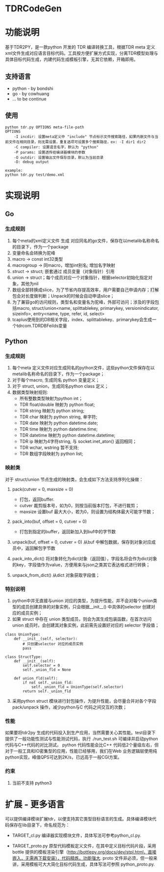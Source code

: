TDRCodeGen
=======

# 功能说明

基于TDR2PY，是一款python 开发的 TDR 编译转换工具，根据TDR meta 定义xml文件生成对应语言目标代码。工具按方便扩展方式实现，分离TDR模型处理与具体目标代码生成，内建代码生成模板引擎，无其它依赖，开箱即用。

## 支持语言

- python - by bondshi
- go - by cowhuang
- ... to be continue

## 使用

```
python tdr.py OPTIONS meta-file-path
OPTIONS
    -I incdir: 设置meta定义中 "include" 节点标示文件搜索路径，如果内嵌文件与当前文件在相同目录，则无需设置，重复选项可设置多个搜索路径，ex: -I dir1 dir2
    -C compiler: 设置语言名字，默认为 "python"
    -P params: 设置透传给编译器模块的参数
    -O outdir: 设置输出文件保存目录，默认为当前目录
    -D: debug output

example:
python tdr.py test/demo.xml
```

# 实现说明
## Go
### 生成规则
1. 每个meta的xml定义文件 生成 对应同名的go文件，保存在以metalib名称命名的目录下，作为一个package
1. 变量命名会转换为驼峰
1. macro -> const int32类型
1. macrogroup -> 同macro，增加int别名; 增加名字映射
1. struct -> struct; 嵌套通过 成员变量（对象指针）引用
1. union -> struct；每个成员对应一个对象指针，根据selector初始化指定对象，其他为nil
1. 数组全部转换成slice，为了节省内存提高效率，用户需要自己申请内存；打解包会对长度做判断；Unpack的时候会自动申请slice；
1. 为了兼容go的访问规则，类型名和变量名为驼峰，外部可访问；涉及的字段包括macro<name>, struct/union<name, splittablekey, primarykey, versionindicator, sizeinfo>, entry<name, type, refer, id, select>
1. tcaplus使用到的DB相关字段，index、splittablekey、primarykey会生成一个tdrcom.TDRDBFeilds变量

## Python
### 生成规则 
1. 每个meta 定义文件对应生成同名的python文件，这些python文件保存在以metalib名称命名的目录下，作为一个package；
1. 对于每个macro, 生成同名 python 变量定义；
1. 对于 struct, union，生成同名python class 定义；
1. 数据类型映射规则:
	- 所有整数类型映射为python int；
	- TDR float/double 映射为 python float;
	- TDR string 映射为 python string;
	- TDR char 映射为 python string, 单字符;
	- TDR date 映射为 python datetime.date;
	- TDR time 映射为 python datetime.time;
	- TDR datetime 映射为 python datetime.datetime;
	- TDR ip 映射为4字符string, 与 socket.inet_aton() 返回相同；
	- TDR wchar, wstring 暂不支持;
	- TDR 数组字段映射为 python list;
	
### 映射类
对于 struct/union 节点生成的映射类，会生成如下方法支持序列化操做：

1. pack(cutver = 0, maxsize = 0)
    - 打包，返回buffer.
	- cutver 裁剪版本号，如为0，则按当前版本打包，不进行裁剪；
	- maxsize 设置buf 最大大小，若为0，则设置为结构体最大可能字节数；

2. pack_into(buf, offset = 0, cutver = 0)
	- 打包到指定的buffer，返回新加入到buf中的字节数

3. unpack(buf, offset = 0, cutver = 0)
	从buf 中解包数据，保存到对象对应成员中，返回解包字节数

4. pack_into_dict()
	将对象转化为dict对象（返回值），字段名将会作为dict对象的key，字段值作为value，方便用来与json之类其它表达格式进行转换；

5. unpack_from_dict()
	从dict 对象获取字段值；

### 特别说明
1. python中并无直接与union 对应的类型，为提升性能，并不会对每个union类型的成员创建具体的对象实例，只会根据__init__() 中具体的selector 创建对应的成员实例；
2. 如果 struct 中存在 union 类型成员，则会为其生成包装函数，在首次访问union 成员时，会创建其对象实例，此前需先设置好对应的 selector 字段值；
```
class UnionType:
    def __init__(self, selector):
	    # 只创建selector 对应的成员实例
	    pass
		
class StructType:
    def __init__(self):
        self.selector = 0
        self._union_fld = None

    def union_fld(self):
        if not self._union_fld:
            self._union_fld = UnionType(self.selector)
        return self._union_fld
```
3. 采用python struct 模块进行封包操作，为提升性能，会尽量合并对各个字段pack/unpack 操作，减少python与C 代码之间交互的次数；

### 性能
如果要将tdr2py 生成的代码投入到生产应用，当然需要关心其性能。test目录下提供了一般功能性测试与性能测试代码，执行 ./run_test.sh 可编译并启动python 代码与C++代码的对比测试，
python 代码性能会比C++ 代码低2个量级左右，但对于一般工具和IO密集型的应用，性能已经够用，我们在Web 业务逻辑层使用纯python实现，峰值QPS可达到2K/s，已远高于一般CGI方案。

### 约束

1. 当前不支持 python3

# 扩展 - 更多语言

可以提供编译模块扩展tdr，以便支持其它类型目标语言的生成。具体编译模块代码保存在lib目录下，命名规范为：
- TARGET_cl.py
编译器实现模块文件，具体写法可参考python_cl.py.

- TARGET_proto.py
原型代码模板定义文件，在其中定义目标代码片段，采用bottle 提供的模板渲染引擎（http://bottlepy.org/docs/dev/stpl.html，直接嵌入，无需再下载安装），代码精炼，功能强大.
proto 文件非必须，但一般来讲，采用模板可大大简化目标代码生成，具体写法可参照 python_proto.py.
